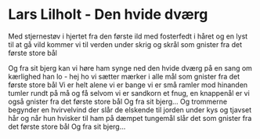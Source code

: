 # Lars Lilholt - Den hvide dværg


Med stjernestøv i hjertet
fra den første ild
med fosterfedt i håret
og en lyst til at gå vild
kommer vi til verden
under skrig og skrål
som gnister fra det første store bål

Og fra sit bjerg
kan vi høre ham synge ned
den hvide dværg
på en sang om kærlighed
han lo - hej ho
vi sætter mærker i alle mål
som gnister fra det første store bål
Vi er helt alene
vi er bange vi er små
ramler mod hinanden
tumler rundt på må og få
selvom vi er sandkorn
et fnug, en knappenål
er vi også gnister fra det første store bål
Og fra sit bjerg…
Og trommerne begynder
en hvirvelvind der slår
de elskende til jorden
under kys og tjavset hår
og når hun hvisker til ham
på dæmpet tungemål
slår det som gnister fra det første store bål
Og fra sit bjerg…

